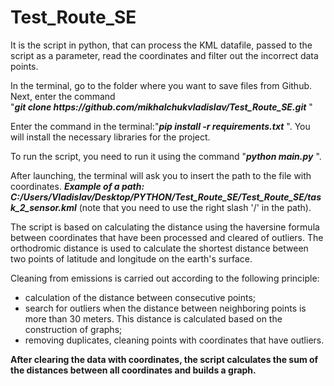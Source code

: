 # Test_Route_SE
It is the script in python, that can process the KML datafile, passed to the script as a parameter, read the coordinates and filter out the incorrect data points.

<p>In the terminal, go to the folder where you want to save files from Github. Next, enter the command<br />"<em><strong>git clone https://github.com/mikhalchukvladislav/Test_Route_SE.git</strong> </em>"</p>
<p>Enter the command in the terminal:"<em><strong>pip install -r requirements.txt</strong> </em>". You will install the necessary libraries for the project.</p>
<p>To run the script, you need to run it using the command "<em><strong>python main.py</strong></em> ".</p>
<p>After launching, the terminal will ask you to insert the path to the file with coordinates. <em><strong>Example of a path: C:/Users/Vladislav/Desktop/PYTHON/Test_Route_SE/Test_Route_SE/task_2_sensor.kml</strong></em> (note that you need to use the right slash '/' in the path).</p>
<p>The script is based on calculating the distance using the haversine formula between coordinates that have been processed and cleared of outliers. The orthodromic distance is used to calculate the shortest distance between two points of latitude and longitude on the earth's surface.</p>
<p>Cleaning from emissions is carried out according to the following principle:</p>
<ul>
<li>calculation of the distance between consecutive points;</li>
<li>search for outliers when the distance between neighboring points is more than 30 meters. This distance is calculated based on the construction of graphs;</li>
<li>removing duplicates, cleaning points with coordinates that have outliers.</li>
</ul>
<p><strong>After clearing the data with coordinates, the script calculates the sum of the distances between all coordinates and builds a graph.</strong></p>
<p></p>
<p>&nbsp;</p>
<p></p>
<p>&nbsp;</p>